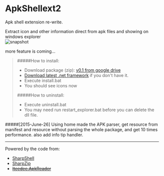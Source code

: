 # ApkShellext2

Apk shell extension re-write.

Extract icon and other information direct from apk files and showing on windows explorer  
![snapshot](https://lh6.googleusercontent.com/8yqB9uwz4DlDNrc4hm1F2V5-LT9ZlEaJtWGAzFmiL6dIHVX-EpEzVys27mCyBKaz8BTjgvJhO7Sj33U=w1256-h843)

more feature is coming...

>#####How to install:
>* Download package (zip): [v0.1 from google drive](https://drive.google.com/open?id=0B6ZEW0Or_P6gam15cTZqOS1tbnc&authuser=0)
>* [Download latest .net framework](https://www.microsoft.com/en-us/download/details.aspx?id=30653) if you don't have it.
>* Execute install.bat
>* You should see icons now
>
>#####How to uninstall:
>* Execute uninstall.bat
>* You may need run restart_explorer.bat before you can delete the dll file.

#####[2015-June-26]
Using home made the APK parser, get resource from manifest and resource without parsing the whole package, and get 10 times performance.
also add info tip handler.

----------------------------------------------------------------------------

Powered by the code from:
* [SharpShell](https://github.com/dwmkerr/sharpshell)  
* [SharpZip](https://github.com/icsharpcode/SharpZipLib)  
* [~~Iteedee.ApkReader~~](https://github.com/hylander0/Iteedee.ApkReader)
